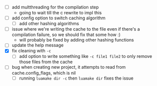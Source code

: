 - [ ] add multthreading for the compilation step
  - going to wait till the c rewrite to impl this
- [ ] add config option to switch caching algorithm
  - [ ] add other hashing algorithms
- [ ] issue where we're writing the cache to the file even if there's a compilation failure, so we should fix that some how :)
  - will probably be fixed by adding other hashing functions
- [ ] update the help message
- [x] fix cleaning with `-c`
  - [ ] add option to write something like `-c file1 file2` to only remove those files from the cache
- [ ] bug when creating new project, it attempts to read from cache.config_flags, which is nil
  - [ ] running `luamake dir -c` then `luamake dir` fixes the issue
